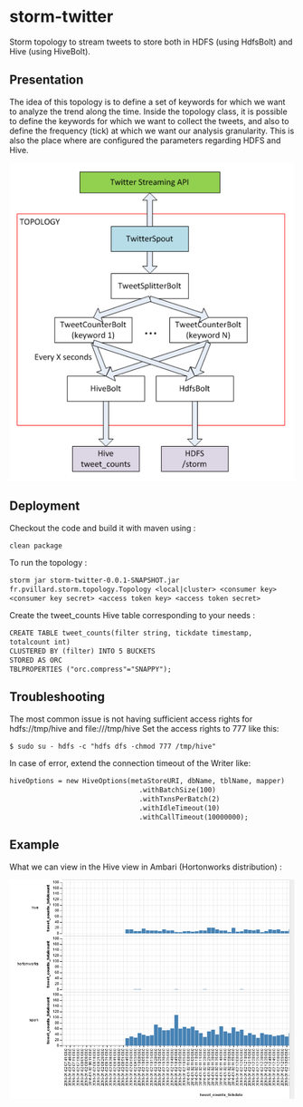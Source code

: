 # storm-twitter

Storm topology to stream tweets to store both in HDFS (using HdfsBolt) and Hive (using HiveBolt).

## Presentation

The idea of this topology is to define a set of keywords for which we want to analyze the trend along the time. Inside the topology class, it is possible to define the keywords for which we want to collect the tweets, and also to define the frequency (tick) at which we want our analysis granularity. This is also the place where are configured the parameters regarding HDFS and Hive.

![Topology](img/storm_topology.PNG)

## Deployment

Checkout the code and build it with maven using :

    clean package

To run the topology :

    storm jar storm-twitter-0.0.1-SNAPSHOT.jar fr.pvillard.storm.topology.Topology <local|cluster> <consumer key> <consumer key secret> <access token key> <access token secret>

Create the tweet_counts Hive table corresponding to your needs :

    CREATE TABLE tweet_counts(filter string, tickdate timestamp, totalcount int)
    CLUSTERED BY (filter) INTO 5 BUCKETS
    STORED AS ORC
	TBLPROPERTIES ("orc.compress"="SNAPPY");

## Troubleshooting

The most common issue is not having sufficient access rights for hdfs://tmp/hive and file:///tmp/hive Set the access rights to 777 like this:

	$ sudo su - hdfs -c "hdfs dfs -chmod 777 /tmp/hive"


In case of error, extend the connection timeout of the Writer like:
	
	hiveOptions = new HiveOptions(metaStoreURI, dbName, tblName, mapper)
									.withBatchSize(100)
									.withTxnsPerBatch(2)
									.withIdleTimeout(10)
									.withCallTimeout(10000000);	
	
	
## Example

What we can view in the Hive view in Ambari (Hortonworks distribution) :

![Hive view](img/hive_view.PNG)
